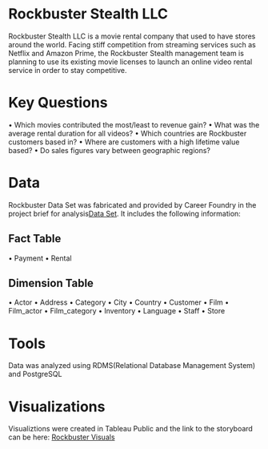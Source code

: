 # Rockbuster Stealth LLC
Rockbuster Stealth LLC is a movie rental company that used to have stores around the world. Facing stiff competition from streaming services such as Netflix and Amazon Prime, the Rockbuster Stealth management team is planning to use its existing movie licenses to launch an online video rental service in order to stay competitive.
# Key Questions
•	Which movies contributed the most/least to revenue gain?
•	What was the average rental duration for all videos?
•	Which countries are Rockbuster customers based in?
•	Where are customers with a high lifetime value based?
•	Do sales figures vary between geographic regions?
# Data
Rockbuster Data Set was fabricated and provided by Career Foundry in the project brief for analysis[Data Set](http://www.postgresqltutorial.com/wp-content/uploads/2019/05/dvdrental.zip). It includes the following information: 
## Fact Table
•	Payment 
•	Rental
## Dimension Table
•	Actor 
•	Address
•	Category 
•	City
•	Country 
•	Customer
•	Film 
•	 Film_actor
•	Film_category 
•	Inventory
•	Language 
•	Staff
•	Store
# Tools
Data was analyzed using RDMS(Relational Database Management System) and PostgreSQL
# Visualizations
Visualiztions were created in Tableau Public and the link to the storyboard can be here:
[Rockbuster Visuals](https://coach-courses-us.s3.amazonaws.com/exercises/1054/61573/1dff3e7379ab175a2219e257240f212c/Task-3.10--Presentation-_PS.pdf)
